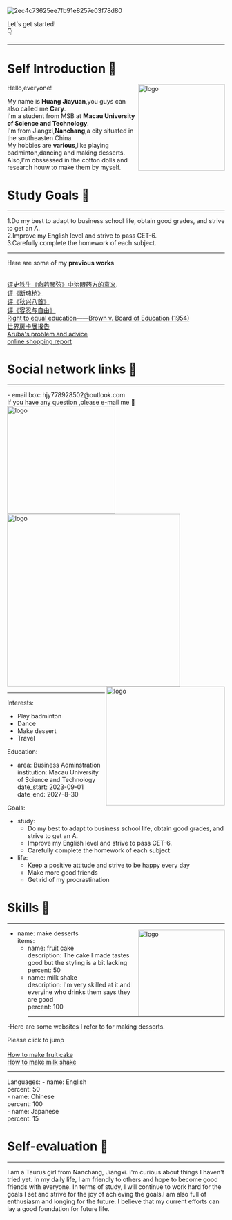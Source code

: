 ![2ec4c73625ee7fb91e8257e03f78d80](https://github.com/user-attachments/assets/71a8f338-188e-4b2b-bd36-ce4d33bc674a)<br>
<figcaption>Let's get started!</figcaption>
👇


<hr>

# Self Introduction 🧡

<img align="right" width="200" alt="logo" src=https://github.com/user-attachments/assets/9b27e41b-aa91-4e15-bfd6-2bdf372de2d1>

Hello,everyone! <br>
<p>My name is <strong>Huang Jiayuan</strong>,you guys can also called me <strong>Cary</strong>.<br>
I'm a student from MSB at <strong>Macau University of Science and Technology</strong>.<br>
I'm from Jiangxi,<strong>Nanchang</strong>,a city situated in the southeasten China.<br>
My hobbies are <strong>various</strong>,like playing badminton,dancing and making desserts.<br>
Also,I'm obssessed in the cotton dolls and research houw to make them by myself.</p>


# Study Goals 💛
<hr>
1.Do my best to adapt to business school life, obtain good grades, and strive to get an A.<br> 
2.Improve my English level and strive to pass CET-6.<br>
3.Carefully complete the homework of each subject.<br>
<hr>
<p>Here are some of my <strong>previous works</strong></p><br>
<a href="https://docs.qq.com/doc/DQ0J3UmpCUGhFUEdZ?_bid=1&client=drive_file&nlc=1"> 评史铁生《命若琴弦》中治眼药方的意义</a>.<br>
<a href="https://docs.qq.com/document/DQ3pZWXZqSGNYSWdr">评《断魂枪》</a><br>
<a href="https://docs.qq.com/document/DQ3J3Y0RsQ1JCS2xx">评《秋兴八首》</a><br>
<a href="https://docs.qq.com/document/DQ2FlQXp6cFVnUUZw">评《容忍与自由》</a><br>
<a href="https://docs.qq.com/pdf/DQ3ZOYktoemhSWmxl">Right to equal education——Brown v. Board of Education (1954)</a><br>
<a href="https://docs.qq.com/document/DQ2xjd0N5aFpJY2dJ">世界房卡展报告</a><br>
<a href="https://docs.qq.com/document/DQ0ZVTE5VVWxEaGJC">Aruba's problem and advice</a><br>
<a href="https://docs.qq.com/document/DQ0ZCb3BvcWlBU3RZ">online shopping report</a><br>

 # Social network links 💚
 <hr>
 - email box: hjy778928502@outlook.com<br>
    If you have any question ,please e-mail me 💬 <br>

<img align="left" width="250" alt="logo" src=https://github.com/user-attachments/assets/ae828032-292a-4b75-8be3-cc2937332531>
<img align="middle" width="400" alt="logo" src=https://github.com/user-attachments/assets/baf40d1a-074b-4f99-8ae4-5c876c65b5c3>
<img align="right" width="275" alt="logo" src=https://github.com/user-attachments/assets/aa80ca25-5a3c-448c-bc3b-1ea7d172909a>
<hr>

Interests:
  - Play badminton
  - Dance
  - Make dessert
  - Travel

Education:
  - area: Business Adminstration<br>
    institution: Macau University of Science and Technology<br>
    date_start: 2023-09-01<br>
    date_end: 2027-8-30
    
Goals:
  - study: 
      - Do my best to adapt to business school life, obtain good grades, and strive to get an A.
      - Improve my English level and strive to pass CET-6.
      - Carefully complete the homework of each subject 
  - life: 
      - Keep a positive attitude and strive to be happy every day
      - Make more good friends
      - Get rid of my procrastination

# Skills 💙
<hr>
<img align="right" width="200" alt="logo" src=https://github.com/user-attachments/assets/e6fe3f50-4314-4352-84b2-b08744c868f6>

  - name: make desserts<br>
    items:<br>
      - name: fruit cake<br>
        description: The cake I made tastes good but the styling is a bit lacking <br>
        percent: 50<br>
      - name: milk shake<br>
        description: I'm very skilled at it and everyine who drinks them says they are good<br>
        percent: 100<br>
        <hr>
  -Here are some websites I refer to for making desserts.<br>
  <aside>Please click to jump</aside><br>
  <a href="https://m.xiachufang.com/recipe/261178/">How to make fruit cake</a><br>
   <a href="https://m.xiachufang.com/recipe/261178/](https://www.dealmoon.com/guide/944449">How to make milk shake</a>    
   
<hr>
Languages:
  - name: English<br>
    percent: 50<br>
  - name: Chinese<br>
    percent: 100<br>
  - name: Japanese<br>
    percent: 15


# Self-evaluation 💜
<hr>
I am a Taurus girl from Nanchang, Jiangxi. I'm curious about things I haven't tried yet. In my daily life, I am friendly to others and hope to become good friends with everyone. In terms of study, I will continue to work hard for the goals I set and strive for the joy of achieving the goals.I am also full of enthusiasm and longing for the future. I believe that my current efforts can lay a good foundation for future life.<br>




